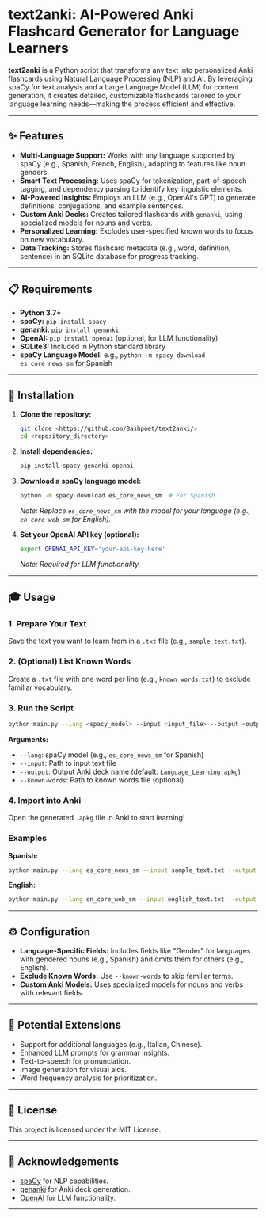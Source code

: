 # text2anki: AI-Powered Anki Flashcard Generator for Language Learners

**text2anki** is a Python script that transforms any text into personalized Anki flashcards using Natural Language Processing (NLP) and AI. By leveraging spaCy for text analysis and a Large Language Model (LLM) for content generation, it creates detailed, customizable flashcards tailored to your language learning needs—making the process efficient and effective.

---

## ✨ Features

- **Multi-Language Support:** Works with any language supported by spaCy (e.g., Spanish, French, English), adapting to features like noun genders.
- **Smart Text Processing:** Uses spaCy for tokenization, part-of-speech tagging, and dependency parsing to identify key linguistic elements.
- **AI-Powered Insights:** Employs an LLM (e.g., OpenAI's GPT) to generate definitions, conjugations, and example sentences.
- **Custom Anki Decks:** Creates tailored flashcards with `genanki`, using specialized models for nouns and verbs.
- **Personalized Learning:** Excludes user-specified known words to focus on new vocabulary.
- **Data Tracking:** Stores flashcard metadata (e.g., word, definition, sentence) in an SQLite database for progress tracking.

---

## 📋 Requirements

- **Python 3.7+**
- **spaCy:** `pip install spacy`
- **genanki:** `pip install genanki`
- **OpenAI:** `pip install openai` (optional, for LLM functionality)
- **SQLite3:** Included in Python standard library
- **spaCy Language Model:** e.g., `python -m spacy download es_core_news_sm` for Spanish

---

## 🚀 Installation

1. **Clone the repository:**
   ```bash
   git clone <https://github.com/Bashpoet/text2anki/>
   cd <repository_directory>
   ```

2. **Install dependencies:**
   ```bash
   pip install spacy genanki openai
   ```

3. **Download a spaCy language model:**
   ```bash
   python -m spacy download es_core_news_sm  # For Spanish
   ```
   *Note: Replace `es_core_news_sm` with the model for your language (e.g., `en_core_web_sm` for English).*

4. **Set your OpenAI API key (optional):**
   ```bash
   export OPENAI_API_KEY='your-api-key-here'
   ```
   *Note: Required for LLM functionality.*

---

## 🎓 Usage

### 1. Prepare Your Text
Save the text you want to learn from in a `.txt` file (e.g., `sample_text.txt`).

### 2. (Optional) List Known Words
Create a `.txt` file with one word per line (e.g., `known_words.txt`) to exclude familiar vocabulary.

### 3. Run the Script
```bash
python main.py --lang <spacy_model> --input <input_file> --output <output_file> --known-words <known_words_file>
```

**Arguments:**
- `--lang`: spaCy model (e.g., `es_core_news_sm` for Spanish)
- `--input`: Path to input text file
- `--output`: Output Anki deck name (default: `Language_Learning.apkg`)
- `--known-words`: Path to known words file (optional)

### 4. Import into Anki
Open the generated `.apkg` file in Anki to start learning!

### Examples

**Spanish:**
```bash
python main.py --lang es_core_news_sm --input sample_text.txt --output Spanish_Deck.apkg --known-words known_words.txt
```

**English:**
```bash
python main.py --lang en_core_web_sm --input english_text.txt --output English_Deck.apkg
```

---

## ⚙️ Configuration

- **Language-Specific Fields:** Includes fields like "Gender" for languages with gendered nouns (e.g., Spanish) and omits them for others (e.g., English).
- **Exclude Known Words:** Use `--known-words` to skip familiar terms.
- **Custom Anki Models:** Uses specialized models for nouns and verbs with relevant fields.

---

## 🔮 Potential Extensions

- Support for additional languages (e.g., Italian, Chinese).
- Enhanced LLM prompts for grammar insights.
- Text-to-speech for pronunciation.
- Image generation for visual aids.
- Word frequency analysis for prioritization.

---

## 📜 License

This project is licensed under the MIT License. 

---

## 🙏 Acknowledgements

- [spaCy](https://spacy.io/) for NLP capabilities.
- [genanki](https://github.com/kerrickstaley/genanki) for Anki deck generation.
- [OpenAI](https://openai.com/) for LLM functionality.

---
